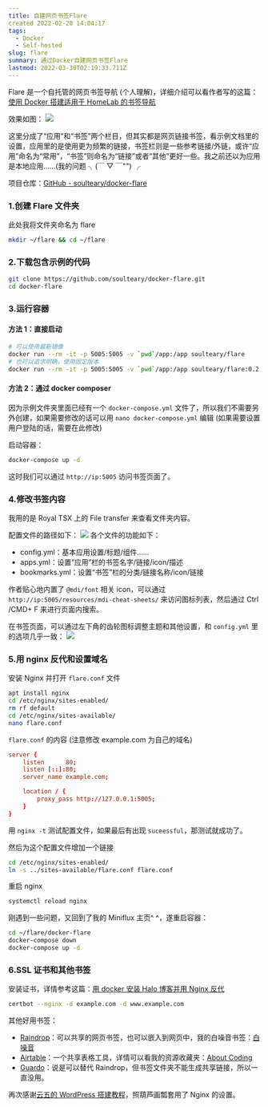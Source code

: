 ```yaml
---
title: 自建网页书签Flare
created 2022-02-20 14:04:17
tags:
  - Docker
  - Self-hosted
slug: flare
summary: 通过Docker自建网页书签Flare
lastmod: 2022-03-30T02:19:33.711Z
---
```


Flare 是一个自托管的网页书签导航 (个人理解)，详细介绍可以看作者写的这篇：[使用 Docker 搭建适用于 HomeLab 的书签导航](https://sspai.com/post/71329)

效果如图：
![](https://uneorange.oss-cn-guangzhou.aliyuncs.com/202202152046471.png)

这里分成了“应用”和“书签”两个栏目，但其实都是网页链接书签，看示例文档里的设置，应用里的是使用更为频繁的链接，书签栏则是一些参考链接/外链，或许“应用”命名为“常用”，“书签”则命名为“链接”或者“其他”更好一些。我之前还以为应用是本地应用……(我的问题
╮(￣ ▽ ￣"") ╭

项目仓库：[GitHub - soulteary/docker-flare](https://github.com/soulteary/docker-flare)

### 1.创建 Flare 文件夹

此处我将文件夹命名为 flare

```bash
mkdir ~/flare && cd ~/flare
```

### 2.下载包含示例的代码

```bash
git clone https://github.com/soulteary/docker-flare.git
cd docker-flare
```

### 3.运行容器

#### 方法 1：直接启动

```bash
# 可以使用最新镜像
docker run --rm -it -p 5005:5005 -v `pwd`/app:/app soulteary/flare
# 也可以追求明确，使用固定版本
docker run --rm -it -p 5005:5005 -v `pwd`/app:/app soulteary/flare:0.2.10
```

#### 方法 2：通过 docker composer

因为示例文件夹里面已经有一个 `docker-compose.yml` 文件了，所以我们不需要另外创建，如果需要修改的话可以用 `nano docker-compose.yml` 编辑 (如果需要设置用户登陆的话，需要在此修改)

启动容器：

```bash
docker-compose up -d
```

这时我们可以通过 `http://ip:5005` 访问书签页面了。

### 4.修改书签内容

我用的是 Royal TSX 上的 File transfer 来查看文件夹内容。

配置文件的路径如下：
![](https://uneorange.oss-cn-guangzhou.aliyuncs.com/202202152023587.png)
各个文件的功能如下：

- config.yml：基本应用设置/标题/组件……
- apps.yml：设置“应用”栏的书签名字/链接/icon/描述
- bookmarks.yml：设置“书签”栏的分类/链接名称/icon/链接

作者贴心地内置了 `@mdi/font` 相关 icon，可以通过 `http://ip:5005/resources/mdi-cheat-sheets/` 来访问图标列表，然后通过 Ctrl /CMD+ F 来进行页面内搜索。

在书签页面，可以通过左下角的齿轮图标调整主题和其他设置，和 `config.yml` 里的选项几乎一致：
![](https://uneorange.oss-cn-guangzhou.aliyuncs.com/202202152044727.png)

### 5.用 nginx 反代和设置域名

安装 Nginx 并打开 `flare.conf` 文件

```bash
apt install nginx
cd /etc/nginx/sites-enabled/
rm rf default
cd /etc/nginx/sites-available/
nano flare.conf
```

`flare.conf` 的内容 (注意修改 example.com 为自己的域名)

```conf
server {
    listen      80;
    listen [::]:80;
    server_name example.com;

    location / {
        proxy_pass http://127.0.0.1:5005;
    }
}
```

用 `nginx -t` 测试配置文件，如果最后有出现 `suceessful`，那测试就成功了。

然后为这个配置文件增加一个链接

```bash
cd /etc/nginx/sites-enabled/
ln -s ../sites-available/flare.conf flare.conf
```

重启 nginx

```bash
systemctl reload nginx
```

刚遇到一些问题，又回到了我的 Miniflux 主页^ ^，遂重启容器：

```bash
cd ~/flare/docker-flare
docker-compose down
docker-compose up -d
```

### 6.SSL 证书和其他书签

安装证书，详情参考这篇：[用 docker 安装 Halo 博客并用 Nginx 反代](https://halo.seviche.cc/archives/halo-in-docker)

```bash
certbot --nginx -d example.com -d www.example.com
```

其他好用书签：

- [Raindrop](https://app.raindrop.io/)：可以共享的网页书签，也可以嵌入到网页中，我的白噪音书签：[白噪音](https://raindrop.io/Rainny/-21205390)
- [Airtable](https://airtable.com/)：一个共享表格工具，详情可以看我的资源收藏夹：[About Coding](https://airtable.com/shrpftxf6JgRomP2X/tblEvtThXHNBMQ8lW/viwSXGTALloahC10H)
- [Guardo](https://guardo.io/)：说是可以替代 Raindrop，但书签文件夹不能生成共享链接，所以一直没用。

再次感谢[云五的 WordPress 搭建教程](https://yukieyun.net/tech/shared-service-same-server-wordpress/)，照葫芦画瓢套用了 Nginx 的设置。
